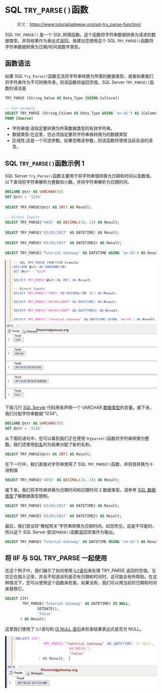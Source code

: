 # SQL `TRY_PARSE()`函数

> 原文：<https://www.tutorialgateway.org/sql-try_parse-function/>

SQL `TRY_PARSE()` 是一个 SQL 转换函数。这个函数将字符串数据转换为请求的数据类型，并将结果作为表达式返回。我建议您使用这个 SQL `TRY_PARSE()`函数将字符串数据转换为日期/时间或数字类型。

## 函数语法

如果 SQL `Try_Parse()`函数无法将字符串转换为所需的数据类型，或者如果我们将字符串作为不可转换传递，则该函数将返回空值。SQL Server `TRY_PARSE()`函数的语法是

```sql
TRY_PARSE (String_Value AS Data_Type [USING Culture])

-- For example
SELECT TRY_PARSE (String_Column AS Data_Type USING 'en-US') AS [Column1]
FROM [Source]
```

*   字符串值:请指定要转换为所需数据类型的有效字符串。
*   数据类型:在这里，您必须指定要将字符串值转换为的数据类型
*   区域性:这是一个可选参数。如果忽略该参数，则该函数将使用当前会话的语言。

## SQL `TRY_PARSE()`函数示例 1

SQL Server `Try_Parse()`函数主要用于将字符串值转换为日期和时间以及数值。以下查询将字符串解析为整数和小数。并将字符串解析为日期时间。

```sql
DECLARE @str AS VARCHAR(50)
SET @str = '1234'

SELECT TRY_PARSE(@str AS INT) AS Result; 

-- Direct Inputs
SELECT TRY_PARSE('4455' AS DECIMAL(10, 2)) AS Result; 

SELECT TRY_PARSE('03/03/2017' AS DATETIME) AS Result;  

SELECT TRY_PARSE('03/03/2017' AS DATETIME2) AS Result; 

SELECT TRY_PARSE('Tutorial Gateway' AS DATETIME USING 'en-US') AS Result;
```

![SQL TRY_PARSE Function 1](img/9a4348b2fd642c490821b205f4bd5613.png)

下面几行 [SQL Server](https://www.tutorialgateway.org/sql/) 代码用来声明一个 VARCHAR [数据类型](https://www.tutorialgateway.org/sql-data-types/)的变量。接下来，我们分配字符串数据“1234”。

```sql
DECLARE @str AS VARCHAR(50)
SET @str = '1234'
```

从下面的语句中，您可以看到我们正在使用 try`parse()`函数将字符串转换为整数。我们还使用[别名](https://www.tutorialgateway.org/sql-alias/)列为结果分配了新的名称。

```sql
SELECT TRY_PARSE(@str AS INT) AS Result;
```

在下一行中，我们直接对字符串使用了 SQL `TRY_PARSE()`函数，并将其转换为十进制值

```sql
SELECT TRY_PARSE('4455' AS DECIMAL(10, 2)) AS Result;
```

接下来，我们将字符串转换为日期时间和日期时间 2 数据类型。请参考 [SQL 数据类型](https://www.tutorialgateway.org/sql-data-types/)了解数据类型限制。

```sql
SELECT TRY_PARSE('03/03/2017' AS DATETIME) AS Result;  

SELECT TRY_PARSE('03/03/2017' AS DATETIME2) AS Result;
```

最后，我们尝试将“教程网关”字符串转换为日期时间。如您所见，这是不可能的，所以这个 SQL Server 尝试`PARSE()`函数返回空值作为输出。

```sql
SELECT TRY_PARSE('Tutorial Gateway' AS DATETIME USING 'en-US') AS Result;
```

## 将 IIF 与 SQL TRY_PARSE 一起使用

在这个例子中，我们展示了如何使用 [I`if`语句](https://www.tutorialgateway.org/sql-iif-function/)来处理 TRY_PARSE 返回的空值。当您正在插入记录，并且不知道该列是否有日期和时间时，这可能会有所帮助。在这种情况下，您可以使用这个函数来检查，如果没有，我们可以用当前的日期和时间来替换它。

```sql
SELECT IIF(
	    TRY_PARSE('Tutorial Gateway' AS DATETIME) IS NULL, 
		       GETDATE(), 
		       'False'
	   ) AS Result;
```

这里我们使用了 I`if`语句和 [IS NULL 语句](https://www.tutorialgateway.org/sql-is-null-function/)来检查结果表达式是否为 NULL。

![SQL TRY_PARSE Function 2](img/d8c13db19db605b8b700b1ffff275bc2.png)